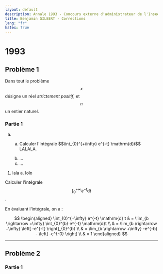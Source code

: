 ```yaml
---
layout: default
description: Annale 1993 - Concours externe d'administrateur de l'Insee
title: Benjamin GILBERT - Corrections
lang: "fr"
katex: True
---
```


# 1993

## Problème 1

Dans tout le problème $$x$$ désigne un réel _strictement positif_, et $$n$$ un entier naturel.

### Partie 1

<p>
<ol type="a">
  <li>
    <ol type="a">
      <li><p>Calculer l'intégrale $$\int_{0}^{+\infty} e^{-t} \mathrm{d}t$$ LALALA.</p></li>
      <li>...</li>
      <li>...</li>
    </ol>
</ol>
</p>

1. lala
    a. lolo

Calculer l'intégrale $$\int_{0}^{+\infty} e^{-t} \mathrm{d}t$$. 

<p>

En évaluant l'intégrale, on a :

$$
\begin{aligned}
    \int_{0}^{+\infty} e^{-t} \mathrm{d} t & = \lim_{b \rightarrow +\infty} \int_{0}^{b} e^{-t} \mathrm{d}t \\
    & = \lim_{b \rightarrow +\infty} \left[ -e^{-t} \right]_{0}^{b} \\
    & = \lim_{b \rightarrow +\infty} -e^{-b} - \left( -e^{-0} \right) \\
    & = 1
\end{aligned}
$$
</p>

---

## Problème 2

### Partie 1
